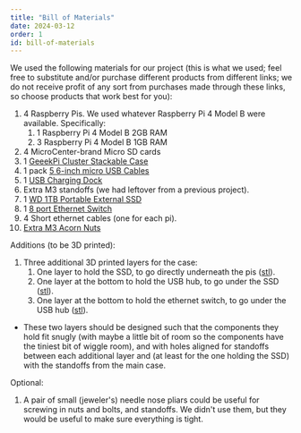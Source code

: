 ```yaml
---
title: "Bill of Materials"
date: 2024-03-12
order: 1
id: bill-of-materials
---
```

We used the following materials for our project (this is what we used; feel free to substitute and/or purchase different products from different links; we do not receive profit of any sort from purchases made through these links, so choose products that work best for you):
1. 4 Raspberry Pis. We used whatever Raspberry Pi 4 Model B were available. Specifically:  
   1. 1 Raspberry Pi 4 Model B 2GB RAM  
   2. 3 Raspberry Pi 4 Model B 1GB RAM
2. 4 MicroCenter-brand Micro SD cards
3. 1 [GeeekPi Cluster Stackable Case](https://www.amazon.com/GeeekPi-Cluster-Raspberry-Heatsink-Stackable/dp/B07MW3GM1T/ref=asc_df_B07MW24S61/?tag=&linkCode=df0&hvadid=343224652930&hvpos=&hvnetw=g&hvrand=8717861384181386006&hvpone=&hvptwo=&hvqmt=&hvdev=m&hvdvcmdl=&hvlocint=&hvlocphy=9007309&hvtargid=pla-782847829850&psc=1&mcid=e2bde0a25c9736469eede4b88c4b03bb&ref=&adgrpid=71764766791&gclid=CjwKCAiA8sauBhB3EiwAruTRJsvVJtcm1vU-5CcHYZK1L-XYRDXNXMBS5bqaVJXWCmo8VKoayOnU3BoCjX8QAvD_BwE&th=1)
4. 1 pack [5 6-inch micro USB Cables](https://www.amazon.com/dp/B0B8GN7BD9/ref=sspa_mw_detail_0?ie=UTF8&psc=1&sp_csd=d2lkZ2V0TmFtZT1zcF9waG9uZV9kZXRhaWwp13NParams)
5. 1 [USB Charging Dock](https://www.amazon.com/Charging-Durable-Station-Compatible-Samsung/dp/B08LL1SVZD/ref=pd_aw_fbt_m_sccl_1/136-8452093-6698707?pd_rd_w=UJbp7&content-id=amzn1.sym.6d90cd56-3eed-4d23-b409-a3b634cfdc4d&pf_rd_p=6d90cd56-3eed-4d23-b409-a3b634cfdc4d&pf_rd_r=N566BH338MTK9RCPK29B&pd_rd_wg=ZUbtR&pd_rd_r=2885ce35-a47a-4247-9976-b9dce4071541&pd_rd_i=B08LL1SVZD&psc=1&th=1)
6. Extra M3 standoffs (we had leftover from a previous project).
7. 1 [WD 1TB Portable External SSD](https://www.amazon.com/Portable-Passport-External-Warranty-WDBAGF0010BBL-WESN/dp/B08F21J716/ref=mp_s_a_1_5?crid=1XYAC2GW3LNSN&dib=eyJ2IjoiMSJ9.WeLfRF17Je8xniwyUAUNdNlqdWnitRFr5GZO68bPCF_Lxf1CDMIraB6FOygWBwzeqYc3qTCWB62wR6OexuOMhNfJiSouKrheh1_hmrRBGIZUFikN9v7HkgAXp4bZk4Vg1tZz4OdOpWjPfuPw_Rh-NCZ7gEaFPU2b5g8fI01yPR4dbmU9FkkEuR6JbrMswwn0xr4-ECz-nhZklhyfazPHvg.xoBoWjNG3uNQzb7Sv_7kwCfgiCPSMaKNpFWHN5mlSQs&dib_tag=se&keywords=wd+ssd+1tb+external&qid=1708101283&sprefix=wd+ssd+1tb+ext%2Caps%2C646&sr=8-5)
8. 1 [8 port Ethernet Switch](https://www.amazon.com/Ethernet-Splitter-Optimization-Unmanaged-TL-SG108/dp/B00A121WN6?source=ps-sl-shoppingads-lpcontext&ref_=fplfs&smid=ATVPDKIKX0DER&th=1)
9. 4 Short ethernet cables (one for each pi).
10. [Extra M3 Acorn Nuts](https://www.amazon.com/Stainless-Assortment-including-dust-proof-waterproof/dp/B0D2L8YY89/ref=sr_1_6?keywords=m3%2Bacorn%2Bnuts)

Additions (to be 3D printed):
1. Three additional 3D printed layers for the case:
   1. One layer to hold the SSD, to go directly underneath the pis ([stl](https://github.com/r-spiewak/rpi-bramble/blob/main/files/printed-parts/DesktopHPC-Pi2SSD.stl)).
   2. One layer at the bottom to hold the USB hub, to go under the SSD ([stl](https://github.com/r-spiewak/rpi-bramble/blob/main/files/printed-parts/DesktopHPC-SSD2USBPower.stl)).
   3. One layer at the bottom to hold the ethernet switch, to go under the USB hub ([stl](https://github.com/r-spiewak/rpi-bramble/blob/main/files/printed-parts/DesktopHPC-USBPower2PortSwitch.stl)).
   
* These two layers should be designed such that the components they hold fit snugly (with maybe a little bit of room so the components have the tiniest bit of wiggle room), and with holes aligned for standoffs between each additional layer and (at least for the one holding the SSD) with the standoffs from the main case.

Optional:
1. A pair of small (jeweler's) needle nose pliars could be useful for screwing in nuts and bolts, and standoffs. We didn't use them, but they would be useful to make sure everything is tight.
